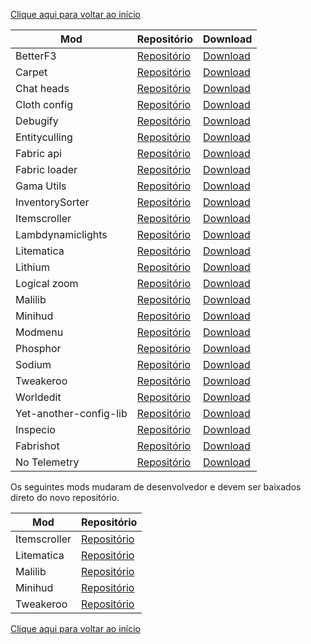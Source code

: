 [Clique aqui para voltar ao início](../README.md)

| Mod                  | Repositório | Download |
|----------------------|-------------|----------|
| BetterF3             | [Repositório](https://github.com/cominixo/BetterF3) | [Download](https://www.curseforge.com/minecraft/mc-mods/betterf3) |
| Carpet               | [Repositório](https://github.com/gnembon/fabric-carpet) | [Download](https://www.curseforge.com/minecraft/mc-mods/carpet) |
| Chat heads           | [Repositório](https://github.com/dzwdz/chat_heads) | [Download](https://modrinth.com/mod/chat-heads) |
| Cloth config         | [Repositório](https://github.com/shedaniel/cloth-config) | [Download](https://www.curseforge.com/minecraft/mc-mods/cloth-config) |
| Debugify             | [Repositório](https://github.com/isXander/Debugify/) | [Download](https://modrinth.com/mod/debugify) |
| Entityculling        | [Repositório](https://github.com/tr7zw/EntityCulling) | [Download](https://modrinth.com/mod/entityculling) |
| Fabric api           | [Repositório](https://github.com/FabricMC/fabric) | [Download](https://www.curseforge.com/minecraft/mc-mods/fabric-api) |
| Fabric loader        | [Repositório](https://github.com/FabricMC/fabric) | [Download](https://fabricmc.net/use/installer/) |
| Gama Utils           | [Repositório](https://github.com/Sjouwer/gamma-utils) | [Download](https://curseforge.com/minecraft/mc-mods/gamma-utils) |
| InventorySorter      | [Repositório](https://github.com/kyrptonaught/Inventory-Sorter) | [Download](https://modrinth.com/mod/inventory-sorting) |
| Itemscroller         | [Repositório](https://github.com/maruohon/itemscroller) | [Download](https://www.curseforge.com/minecraft/mc-mods/item-scroller) |
| Lambdynamiclights    | [Repositório](https://github.com/LambdAurora/LambDynamicLights) | [Download](https://www.curseforge.com/minecraft/mc-mods/lambdynamiclights) |
| Litematica           | [Repositório](https://github.com/maruohon/litematica) | [Download](https://www.curseforge.com/minecraft/mc-mods/litematica) |
| Lithium              | [Repositório](https://github.com/caffeinemc/lithium-fabric) | [Download](https://modrinth.com/mod/lithium) |
| Logical zoom         | [Repositório](https://github.com/LogicalGeekBoy/logical_zoom) | [Download](https://www.curseforge.com/minecraft/mc-mods/logical-zoom) |
| Malilib              | [Repositório](https://github.com/maruohon/malilib) | [Download](https://www.curseforge.com/minecraft/mc-mods/malilib) |
| Minihud              | [Repositório](https://github.com/maruohon/minihud) | [Download](https://www.curseforge.com/minecraft/mc-mods/minihud) |
| Modmenu              | [Repositório](https://github.com/TerraformersMC/ModMenu) | [Download](https://modrinth.com/mod/modmenu) |
| Phosphor             | [Repositório](https://github.com/CaffeineMC/phosphor-fabric) | [Download](https://modrinth.com/mod/phosphor) |
| Sodium               | [Repositório](https://github.com/CaffeineMC/sodium-fabric) | [Download](https://modrinth.com/mod/sodium) |
| Tweakeroo            | [Repositório](https://github.com/maruohon/tweakeroo) | [Download](https://www.curseforge.com/minecraft/mc-mods/tweakeroo) |
| Worldedit            | [Repositório](https://github.com/enginehub/WorldEdit) | [Download](https://www.curseforge.com/minecraft/mc-mods/worldedit) |
| Yet-another-config-lib | [Repositório](https://github.com/isXander/YetAnotherConfigLib) | [Download](https://modrinth.com/mod/yacl) |
| Inspecio             | [Repositório](https://github.com/Queerbric/Inspecio) | [Download](https://modrinth.com/mod/inspecio) |
| Fabrishot            | [Repositório](https://github.com/ramidzkh/fabrishot) | [Download](https://modrinth.com/mod/fabrishot) |
| No Telemetry         | [Repositório](https://github.com/kb-1000/no-telemetry) | [Download](https://modrinth.com/mod/no-telemetry) |

Os seguintes mods mudaram de desenvolvedor e devem ser baixados direto do novo repositório.

| Mod                  | Repositório |
|----------------------|-------------|
| Itemscroller         | [Repositório](https://github.com/sakura-ryoko/itemscroller) |
| Litematica           | [Repositório](https://github.com/sakura-ryoko/litematica) |
| Malilib              | [Repositório](https://github.com/sakura-ryoko/malilib) |
| Minihud              | [Repositório](https://github.com/sakura-ryoko/minihud) |
| Tweakeroo            | [Repositório](https://github.com/sakura-ryoko/tweakeroo) |

[Clique aqui para voltar ao início](../README.md)